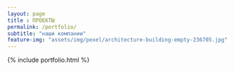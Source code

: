 ```yaml
--- 
layout: page
title : ПРОЕКТЫ
permalink: /portfolio/
subtitle: "наши компании" 
feature-img: "assets/img/pexel/architecture-building-empty-236705.jpg"
---
```


{% include portfolio.html %}

